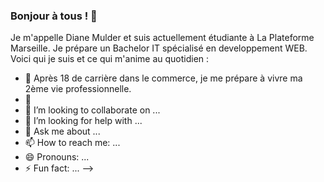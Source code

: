 ### Bonjour à tous ! 👋

Je m'appelle Diane Mulder et suis actuellement étudiante à La Plateforme Marseille.
Je prépare un Bachelor IT spécialisé en developpement WEB.
Voici qui je suis et ce qui m'anime au quotidien :  


- 🔭 Après 18 de carrière dans le commerce, je me prépare à vivre ma 2ème vie professionnelle.
- 🌱 
- 👯 I’m looking to collaborate on ...
- 🤔 I’m looking for help with ...
- 💬 Ask me about ...
- 📫 How to reach me: ...
- 😄 Pronouns: ...
- ⚡ Fun fact: ...
-->
